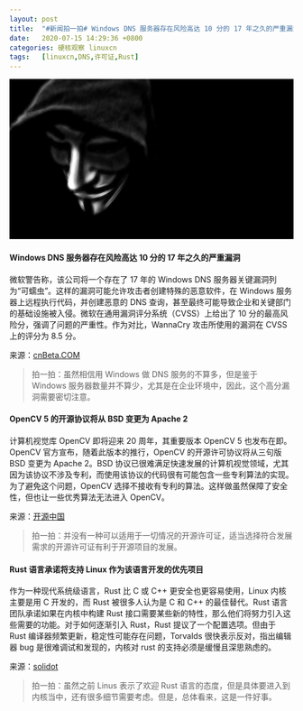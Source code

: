 ```yaml
---
layout: post
title:	"#新闻拍一拍# Windows DNS 服务器存在风险高达 10 分的 17 年之久的严重漏洞"
date:	2020-07-15 14:29:36 +0800 
categories:	硬核观察 linuxcn 
tags:	[linuxcn,DNS,许可证,Rust]
---
```



![](/Asserts/Images/album/202007/15/142851k0fxxx00otoh0ird.jpg)


#### Windows DNS 服务器存在风险高达 10 分的 17 年之久的严重漏洞


微软警告称，该公司将一个存在了 17 年的 Windows DNS 服务器关键漏洞列为“可蠕虫”。这样的漏洞可能允许攻击者创建特殊的恶意软件，在 Windows 服务器上远程执行代码，并创建恶意的 DNS 查询，甚至最终可能导致企业和关键部门的基础设施被入侵。微软在通用漏洞评分系统（CVSS）上给出了 10 分的最高风险分，强调了问题的严重性。作为对比，WannaCry 攻击所使用的漏洞在 CVSS 上的评分为 8.5 分。


来源：[cnBeta.COM](https://www.cnbeta.com/articles/tech/1003249.htm)



> 
> 拍一拍：虽然相信用 Windows 做 DNS 服务的不算多，但是鉴于 Windows 服务器数量并不算少，尤其是在企业环境中，因此，这个高分漏洞需要密切注意。
> 
> 
> 


#### OpenCV 5 的开源协议将从 BSD 变更为 Apache 2


计算机视觉库 OpenCV 即将迎来 20 周年，其重要版本 OpenCV 5 也发布在即。OpenCV 官方宣布，随着此版本的推行，OpenCV 的开源许可协议将从三句版 BSD 变更为 Apache 2。BSD 协议已很难满足快速发展的计算机视觉领域，尤其因为该协议不涉及专利，而使用该协议的代码很有可能包含一些专利算法的实现。为了避免这个问题，OpenCV 选择不接收有专利的算法。这样做虽然保障了安全性，但也让一些优秀算法无法进入 OpenCV。


来源：[开源中国](https://www.oschina.net/news/117198/opencv-is-to-change-the-license-to-apache-2)



> 
> 拍一拍：并没有一种可以适用于一切情况的开源许可证，适当选择符合发展需求的开源许可证有利于开源项目的发展。
> 
> 
> 


#### Rust 语言承诺将支持 Linux 作为该语言开发的优先项目


作为一种现代系统级语言，Rust 比 C 或 C++ 更安全也更容易使用，Linux 内核主要是用 C 开发的，而 Rust 被很多人认为是 C 和 C++ 的最佳替代。Rust 语言团队承诺如果在内核中构建 Rust 接口需要某些新的特性，那么他们将努力引入这些需要的功能。对于如何逐渐引入 Rust，Rust 提议了一个配置选项。但由于 Rust 编译器频繁更新，稳定性可能存在问题，Torvalds 很快表示反对，指出编辑器 bug 是很难调试和发现的，内核对 rust 的支持必须是缓慢且深思熟虑的。


来源：[solidot](https://www.solidot.org/story?sid=64946)



> 
> 拍一拍：虽然之前 Linus 表示了欢迎 Rust 语言的态度，但是具体要进入到内核当中，还有很多细节需要考虑。但是，总体看来，这是一件好事。
> 
> 
>
